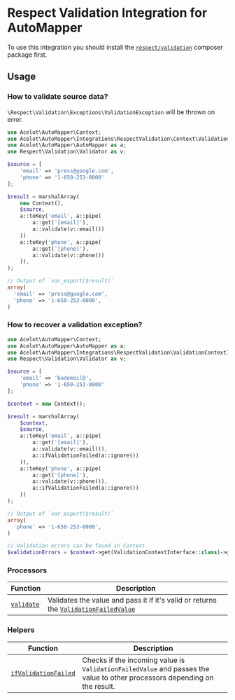 # Respect Validation Integration for AutoMapper

To use this integration you should install the [`respect/validation`](https://packagist.org/packages/respect/validation) composer package first.

## Usage

### How to validate source data?

`\Respect\Validation\Exceptions\ValidationException` will be thrown on error.

```php
use Acelot\AutoMapper\Context;
use Acelot\AutoMapper\Integrations\RespectValidation\Context\ValidationContext;
use Acelot\AutoMapper\AutoMapper as a;
use Respect\Validation\Validator as v;

$source = [
    'email' => 'press@google.com',
    'phone' => '1-650-253-0000'
];

$result = marshalArray(
    new Context(),
    $source,
    a::toKey('email', a::pipe(
        a::get('[email]'),
        a::validate(v::email())
    ))
    a::toKey('phone', a::pipe(
        a::get('[phone]'),
        a::validate(v::phone())
    )),
);

// Output of `var_export($result)`
array(
  'email' => 'press@google.com',
  'phone' => '1-650-253-0000',
)
```

### How to recover a validation exception?

```php
use Acelot\AutoMapper\Context;
use Acelot\AutoMapper\AutoMapper as a;
use Acelot\AutoMapper\Integrations\RespectValidation\ValidationContextInterface;
use Respect\Validation\Validator as v;

$source = [
    'email' => 'bademail@',
    'phone' => '1-650-253-0000'
];

$context = new Context();

$result = marshalArray(
    $context,
    $source,
    a::toKey('email', a::pipe(
        a::get('[email]'),
        a::validate(v::email()),
        a::ifValidationFailed(a::ignore())
    )),
    a::toKey('phone', a::pipe(
        a::get('[phone]'),
        a::validate(v::phone()),
        a::ifValidationFailed(a::ignore())
    ))
);

// Output of `var_export($result)`
array(
  'phone' => '1-650-253-0000',
)

// Validation errors can be found in Context
$validationErrors = $context->get(ValidationContextInterface::class)->getErrors();
```

### Processors

| Function                                        | Description                                                                                                                 |
|-------------------------------------------------|-----------------------------------------------------------------------------------------------------------------------------|
| [`validate`](tests/Functional/validateTest.php) | Validates the value and pass it if it's valid or returns the [`ValidationFailedValue`](src/Value/ValidationFailedValue.php) |

### Helpers

| Function                                                    | Description                                                                                                               |
|-------------------------------------------------------------|---------------------------------------------------------------------------------------------------------------------------|
| [`ifValidationFailed`](tests/Functional/validateTest.php)   | Checks if the incoming value is `ValidationFailedValue` and passes the value to other processors depending on the result. |
